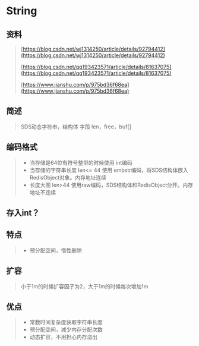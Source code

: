 # String

## 资料

> [https://blog.csdn.net/wj1314250/article/details/92794412](https://blog.csdn.net/wj1314250/article/details/92794412)
>
> [https://blog.csdn.net/qq193423571/article/details/81637075](https://blog.csdn.net/qq193423571/article/details/81637075)
>
> [https://www.jianshu.com/p/975bd36f68ea](https://www.jianshu.com/p/975bd36f68ea)

## 简述

> SDS动态字符串，结构体  字段 len，free，buf\[\]

## 编码格式

> * 当存储是64位有符号整型的时候使用 int编码
> * 当存储的字符串长度 len&lt;= 44 使用 embstr编码，将SDS结构体嵌入RedisObject对象。内存地址连续
> * 长度大图 len&gt;44 使用raw编码，SDS结构体和RedisObject分开。内存地址不连续

## 存入int？

## 特点

> * 预分配空间，惰性删除

## 扩容

> 小于1m的时候扩容因子为2，大于1m的时候每次增加1m

## 优点

> * 常数时间复杂度获取字符串长度
> * 预分配空间，减少内存分配次数
> * 动态扩容，不用担心内存溢出



